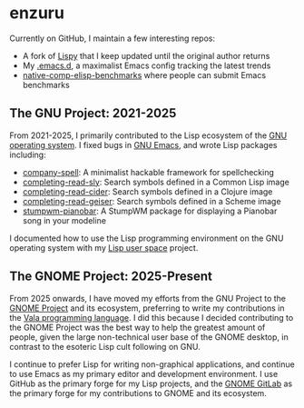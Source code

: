 # enzuru

Currently on GitHub, I maintain a few interesting repos:

- A fork of [Lispy](https://github.com/enzuru/lispy) that I keep updated until the original author returns
- My [.emacs.d](https://github.com/enzuru/.emacs.d), a maximalist Emacs config tracking the latest trends
- [native-comp-elisp-benchmarks](https://github.com/enzuru/native-comp-elisp-benchmarks) where people can submit Emacs benchmarks

## The GNU Project: 2021-2025

From 2021-2025, I primarily contributed to the Lisp ecosystem of the [GNU operating system](https://gnu.org). I fixed bugs in [GNU Emacs](https://www.gnu.org/s/emacs/), and wrote Lisp packages including:

- [company-spell](https://github.com/enzuru/company-spell): A minimalist hackable framework for spellchecking
- [completing-read-sly](https://github.com/enzuru/completing-read-sly): Search symbols defined in a Common Lisp image
- [completing-read-cider](https://github.com/enzuru/completing-read-cider): Search symbols defined in a Clojure image
- [completing-read-geiser](https://github.com/enzuru/completing-read-geiser): Search symbols defined in a Scheme image
- [stumpwm-pianobar](https://github.com/stumpwm/stumpwm-contrib/tree/master/modeline/pianobar): A StumpWM package for displaying a Pianobar song in your modeline

I documented how to use the Lisp programming environment on the GNU operating system with my [Lisp user space](https://github.com/enzuru/lisp-user-space) project.

## The GNOME Project: 2025-Present

From 2025 onwards, I have moved my efforts from the GNU Project to the [GNOME Project](https://gnome.org) and its ecosystem, preferring to write my contributions in the [Vala programming language](https://vala.dev/). I did this because I decided contributing to the GNOME Project was the best way to help the greatest amount of people, given the large non-technical user base of the GNOME desktop, in contrast to the esoteric Lisp cult following on GNU.

I continue to prefer Lisp for writing non-graphical applications, and continue to use Emacs as my primary editor and development environment. I use GitHub as the primary forge for my Lisp projects, and the [GNOME GitLab](https://gitlab.gnome.org/enzuru) as the primary forge for my contributions to GNOME and its ecosystem.
